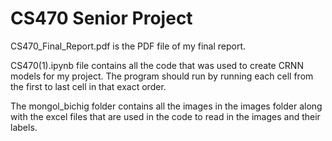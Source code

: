 # CS470 Senior Project
CS470_Final_Report.pdf is the PDF file of my final report. 

CS470(1).ipynb file contains all the code that was used to create CRNN models for my project. The program should run by running each cell from the first to last cell in that exact order. 

The mongol_bichig folder contains all the images in the images folder along with the excel files that are used in the code to read in the images and their labels. 
